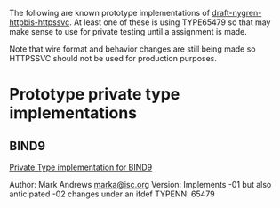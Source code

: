 The following are known prototype implementations 
of [draft-nygren-httpbis-httpssvc](https://datatracker.ietf.org/doc/draft-nygren-httpbis-httpssvc/).
At least one of these is using TYPE65479 so that may make sense to use for private testing
until a assignment is made.

Note that wire format and behavior changes are still being made so HTTPSSVC
should not be used for production purposes.

# Prototype private type implementations #

## BIND9 ##

[Private Type implementation for BIND9](https://gitlab.isc.org/isc-projects/bind9/merge_requests/2135)

Author: Mark Andrews <marka@isc.org> 
Version: Implements -01 but also anticipated -02 changes under an ifdef
TYPENN: 65479

